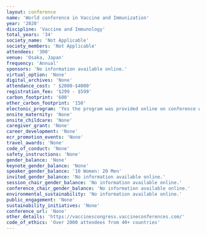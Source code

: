 ```yaml
---
layout: conference 
name: 'World conference in Vaccine and Immunization'
year: '2020'
discipline: 'Vaccine and Immunology'
total_years: '34'
society_name: 'Not Applicable'
society_members: 'Not Applicable'
attendees: '300'
venue: 'Osaka, Japan'
frequency: 'Annual'
sponsors: 'No information available online.'
virtual_option: 'None'
digital_archives: 'None'
attendance_cost: ' $2000-$4000'
registration_fee: '$299 - $599'
carbon_footprint: '600'
other_carbon_footprint: '150'
electonic_program: 'Yes the program was provided online on conference website.'
onsite_maternity: 'None'
onsite_childcare: 'None'
caregiver_grant: 'None'
career_development: 'None'
ecr_promotion_events: 'None'
travel_awards: 'None'
code_of_conduct: 'None'
safety_instructions: 'None'
gender_balance: 'None'
keynote_gender_balance: 'None'
speaker_gender_balance: '10 Women: 20 Men'
invited_gender_balance: 'No information available online.'
session_chair_gender_balance: 'No information available online.'
conference_chair_gender_balance: 'No information available online.'
environmental_sustainability: 'No information available online.'
public_engagement: 'None'
sustainability_initiatives: 'None'
conference_url: 'None'
other_details: 'https://vaccinescongress.vaccineconferences.com/'
code_of_ethics: 'Over 2000 attendees from 40+ countries'
---
```

